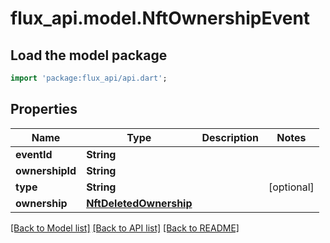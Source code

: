 # flux_api.model.NftOwnershipEvent

## Load the model package
```dart
import 'package:flux_api/api.dart';
```

## Properties
Name | Type | Description | Notes
------------ | ------------- | ------------- | -------------
**eventId** | **String** |  | 
**ownershipId** | **String** |  | 
**type** | **String** |  | [optional] 
**ownership** | [**NftDeletedOwnership**](NftDeletedOwnership.md) |  | 

[[Back to Model list]](../README.md#documentation-for-models) [[Back to API list]](../README.md#documentation-for-api-endpoints) [[Back to README]](../README.md)


